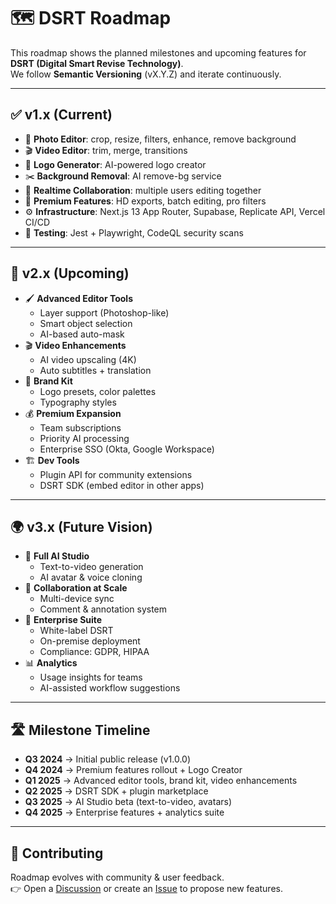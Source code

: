 # 🗺️ DSRT Roadmap

This roadmap shows the planned milestones and upcoming features for **DSRT (Digital Smart Revise Technology)**.  
We follow **Semantic Versioning** (vX.Y.Z) and iterate continuously.

---

## ✅ v1.x (Current)
- 🎨 **Photo Editor**: crop, resize, filters, enhance, remove background  
- 🎬 **Video Editor**: trim, merge, transitions  
- 🎨 **Logo Generator**: AI-powered logo creator  
- ✂️ **Background Removal**: AI remove-bg service  
- 🔗 **Realtime Collaboration**: multiple users editing together  
- 💎 **Premium Features**: HD exports, batch editing, pro filters  
- ⚙️ **Infrastructure**: Next.js 13 App Router, Supabase, Replicate API, Vercel CI/CD  
- 🧪 **Testing**: Jest + Playwright, CodeQL security scans  

---

## 🚀 v2.x (Upcoming)
- 🖌️ **Advanced Editor Tools**
  - Layer support (Photoshop-like)
  - Smart object selection
  - AI-based auto-mask  
- 🎬 **Video Enhancements**
  - AI video upscaling (4K)
  - Auto subtitles + translation
- 🎨 **Brand Kit**
  - Logo presets, color palettes
  - Typography styles
- 💰 **Premium Expansion**
  - Team subscriptions
  - Priority AI processing
  - Enterprise SSO (Okta, Google Workspace)
- 🏗️ **Dev Tools**
  - Plugin API for community extensions
  - DSRT SDK (embed editor in other apps)

---

## 🌍 v3.x (Future Vision)
- 🤖 **Full AI Studio**
  - Text-to-video generation
  - AI avatar & voice cloning
- 📡 **Collaboration at Scale**
  - Multi-device sync
  - Comment & annotation system
- 🏢 **Enterprise Suite**
  - White-label DSRT
  - On-premise deployment
  - Compliance: GDPR, HIPAA
- 📊 **Analytics**
  - Usage insights for teams
  - AI-assisted workflow suggestions

---

## 🛣️ Milestone Timeline
- **Q3 2024** → Initial public release (v1.0.0)  
- **Q4 2024** → Premium features rollout + Logo Creator  
- **Q1 2025** → Advanced editor tools, brand kit, video enhancements  
- **Q2 2025** → DSRT SDK + plugin marketplace  
- **Q3 2025** → AI Studio beta (text-to-video, avatars)  
- **Q4 2025** → Enterprise features + analytics suite  

---

## 📢 Contributing
Roadmap evolves with community & user feedback.  
👉 Open a [Discussion](https://github.com/mydsrt-artweb/dsrt-artweb/discussions) or create an [Issue](https://github.com/mydsrt-artweb/dsrt-artweb/issues) to propose new features.
